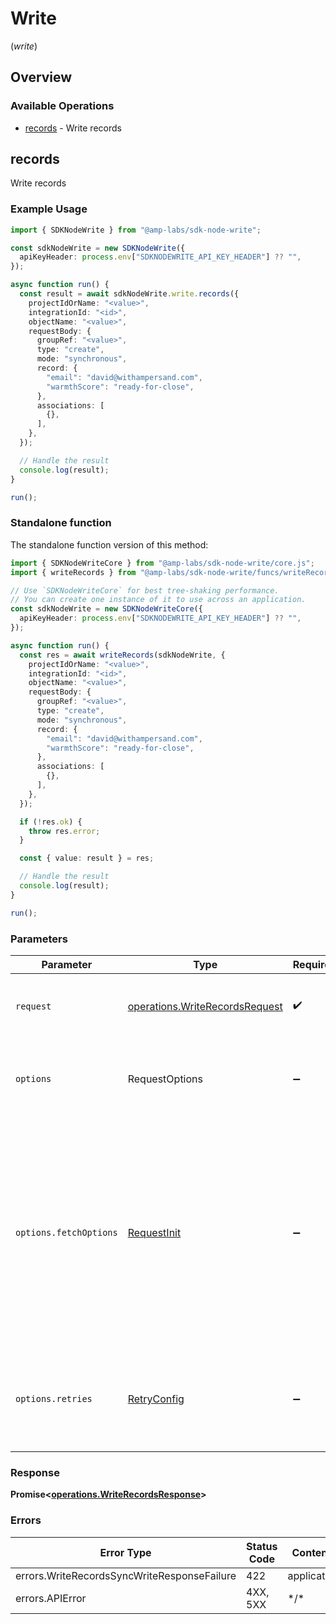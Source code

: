 # Write
(*write*)

## Overview

### Available Operations

* [records](#records) - Write records

## records

Write records

### Example Usage

```typescript
import { SDKNodeWrite } from "@amp-labs/sdk-node-write";

const sdkNodeWrite = new SDKNodeWrite({
  apiKeyHeader: process.env["SDKNODEWRITE_API_KEY_HEADER"] ?? "",
});

async function run() {
  const result = await sdkNodeWrite.write.records({
    projectIdOrName: "<value>",
    integrationId: "<id>",
    objectName: "<value>",
    requestBody: {
      groupRef: "<value>",
      type: "create",
      mode: "synchronous",
      record: {
        "email": "david@withampersand.com",
        "warmthScore": "ready-for-close",
      },
      associations: [
        {},
      ],
    },
  });

  // Handle the result
  console.log(result);
}

run();
```

### Standalone function

The standalone function version of this method:

```typescript
import { SDKNodeWriteCore } from "@amp-labs/sdk-node-write/core.js";
import { writeRecords } from "@amp-labs/sdk-node-write/funcs/writeRecords.js";

// Use `SDKNodeWriteCore` for best tree-shaking performance.
// You can create one instance of it to use across an application.
const sdkNodeWrite = new SDKNodeWriteCore({
  apiKeyHeader: process.env["SDKNODEWRITE_API_KEY_HEADER"] ?? "",
});

async function run() {
  const res = await writeRecords(sdkNodeWrite, {
    projectIdOrName: "<value>",
    integrationId: "<id>",
    objectName: "<value>",
    requestBody: {
      groupRef: "<value>",
      type: "create",
      mode: "synchronous",
      record: {
        "email": "david@withampersand.com",
        "warmthScore": "ready-for-close",
      },
      associations: [
        {},
      ],
    },
  });

  if (!res.ok) {
    throw res.error;
  }

  const { value: result } = res;

  // Handle the result
  console.log(result);
}

run();
```

### Parameters

| Parameter                                                                                                                                                                      | Type                                                                                                                                                                           | Required                                                                                                                                                                       | Description                                                                                                                                                                    |
| ------------------------------------------------------------------------------------------------------------------------------------------------------------------------------ | ------------------------------------------------------------------------------------------------------------------------------------------------------------------------------ | ------------------------------------------------------------------------------------------------------------------------------------------------------------------------------ | ------------------------------------------------------------------------------------------------------------------------------------------------------------------------------ |
| `request`                                                                                                                                                                      | [operations.WriteRecordsRequest](../../models/operations/writerecordsrequest.md)                                                                                               | :heavy_check_mark:                                                                                                                                                             | The request object to use for the request.                                                                                                                                     |
| `options`                                                                                                                                                                      | RequestOptions                                                                                                                                                                 | :heavy_minus_sign:                                                                                                                                                             | Used to set various options for making HTTP requests.                                                                                                                          |
| `options.fetchOptions`                                                                                                                                                         | [RequestInit](https://developer.mozilla.org/en-US/docs/Web/API/Request/Request#options)                                                                                        | :heavy_minus_sign:                                                                                                                                                             | Options that are passed to the underlying HTTP request. This can be used to inject extra headers for examples. All `Request` options, except `method` and `body`, are allowed. |
| `options.retries`                                                                                                                                                              | [RetryConfig](../../lib/utils/retryconfig.md)                                                                                                                                  | :heavy_minus_sign:                                                                                                                                                             | Enables retrying HTTP requests under certain failure conditions.                                                                                                               |

### Response

**Promise\<[operations.WriteRecordsResponse](../../models/operations/writerecordsresponse.md)\>**

### Errors

| Error Type                                  | Status Code                                 | Content Type                                |
| ------------------------------------------- | ------------------------------------------- | ------------------------------------------- |
| errors.WriteRecordsSyncWriteResponseFailure | 422                                         | application/json                            |
| errors.APIError                             | 4XX, 5XX                                    | \*/\*                                       |